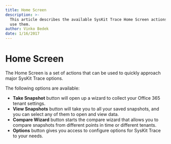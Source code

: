 ```yaml
---
title: Home Screen
description: >-
  This article describes the available SysKit Trace Home Screen actions and when to
  use them.
author: Vinko Bedek
date: 1/16/2017
---
```


# Home Screen

The Home Screen is a set of actions that can be used to quickly approach major SysKit Trace options.

The following options are available:

* **Take Snapshot** button will open up a wizard to collect your Office 365 tenant settings.
* **View Snapshots** button will take you to all your saved snapshots, and you can select any of them to open and view data.
* **Compare Wizard** button starts the compare wizard that allows you to compare snapshots from different points in time or different tenants.
* **Options** button gives you access to configure options for SysKit Trace to your needs.
